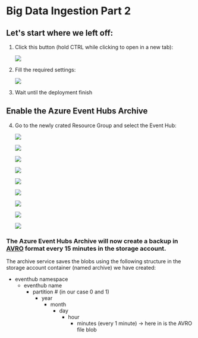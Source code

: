 # Big Data Ingestion Part 2

## Let's start where we left off:

1. Click this button (hold CTRL while clicking to open in a new tab):

    <a target="_blank" id="deploy-to-azure"  href="https://portal.azure.com/#create/Microsoft.Template/uri/https%3A%2F%2Fraw.githubusercontent.com%2FDutchAzureMeetup%2FBigDataIngestion1%2Fmaster%2Fsrc%2FAzureInfrastructure%2Fazuredeploy.json"><img src="http://azuredeploy.net/deploybutton.png"/></a>

2. Fill the required settings:

    ![](https://raw.githubusercontent.com/DutchAzureMeetup/BigDataIngestion1/master/img/intro.png)

3. Wait until the deployment finish

## Enable the Azure Event Hubs Archive 

4. Go to the newly crated Resource Group and select the Event Hub:

   ![](https://raw.githubusercontent.com/DutchAzureMeetup/BigDataIngestion2/master/labs/0-Preparation/img/04eventhubnamespaceselect.png)

   ![](https://raw.githubusercontent.com/DutchAzureMeetup/BigDataIngestion2/master/labs/0-Preparation/img/04eventhubselect.png)

   ![](https://raw.githubusercontent.com/DutchAzureMeetup/BigDataIngestion2/master/labs/0-Preparation/img/04eventhubpropertiesselect.png)
  
   ![](https://raw.githubusercontent.com/DutchAzureMeetup/BigDataIngestion2/master/labs/0-Preparation/img/04eventhuarchivesetuppng.png)
  
   ![](https://raw.githubusercontent.com/DutchAzureMeetup/BigDataIngestion2/master/labs/0-Preparation/img/04storageselect.png)
 
   ![](https://raw.githubusercontent.com/DutchAzureMeetup/BigDataIngestion2/master/labs/0-Preparation/img/04createcontainer1.png)

   ![](https://raw.githubusercontent.com/DutchAzureMeetup/BigDataIngestion2/master/labs/0-Preparation/img/04createcontainer2.png)

   ![](https://raw.githubusercontent.com/DutchAzureMeetup/BigDataIngestion2/master/labs/0-Preparation/img/04createcontainer3.png)

   ![](https://raw.githubusercontent.com/DutchAzureMeetup/BigDataIngestion2/master/labs/0-Preparation/img/04createcontainer4.png)

### The Azure Event Hubs Archive will now create a backup in [AVRO](http://avro.apache.org/docs/current/) format every 15 minutes in the storage account.

The archive service saves the blobs using the following structure in the storage account container (named archive) we have created:

* eventhub namespace
    * eventhub name
        * partition # (in our case 0 and 1)         
            * year
                * month
                    * day
                        * hour
                            * minutes (every 1 minute) -> here in is the AVRO file blob
                        
